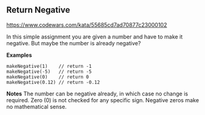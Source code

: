 ## Return Negative

https://www.codewars.com/kata/55685cd7ad70877c23000102

In this simple assignment you are given a number and have to make it negative. But maybe the number is already negative?

**Examples**

```
makeNegative(1)    // return -1
makeNegative(-5)   // return -5
makeNegative(0)    // return 0
makeNegative(0.12) // return -0.12
```

**Notes**
The number can be negative already, in which case no change is required.
Zero (0) is not checked for any specific sign. Negative zeros make no mathematical sense.
